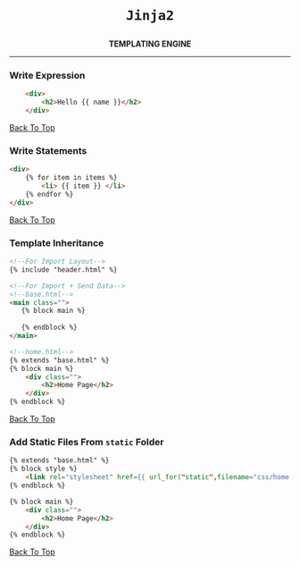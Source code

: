 <div align="center">
<h1>

`Jinja2`

</h1>

**TEMPLATING ENGINE**

</div>

---

<p id="#"></p>

### Write Expression
```html
	<div>
		<h2>Hello {{ name }}</h2>
	</div>
```
[Back To Top](#)

### Write Statements
```html
<div>
	{% for item in items %}
		<li> {{ item }} </li>
	{% endfor %}
</div>
```
[Back To Top](#)

### Template Inheritance
```html
<!--For Import Layout-->
{% include "header.html" %}

<!--For Import + Send Data-->
<!--base.html-->
<main class="">
   {% block main %}
		
   {% endblock %}
</main>

<!--home.html-->
{% extends "base.html" %}
{% block main %}
	<div class="">
		<h2>Home Page</h2>
	</div>
{% endblock %}
```
[Back To Top](#)

### Add Static Files From `static` Folder
```html
{% extends "base.html" %}
{% block style %}
	<link rel="stylesheet" href={{ url_for("static",filename="css/home.css") }} type="" />
{% endblock %}

{% block main %}
	<div class="">
		<h2>Home Page</h2>
	</div>
{% endblock %}
```
[Back To Top](#)

<!--### 
```html

```
[Back To Top](#)

-->